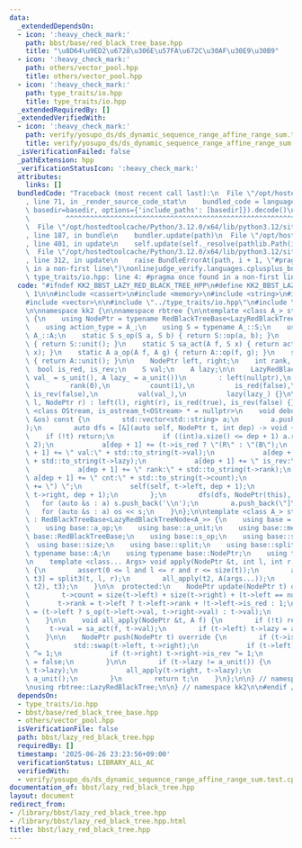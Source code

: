 ```yaml
---
data:
  _extendedDependsOn:
  - icon: ':heavy_check_mark:'
    path: bbst/base/red_black_tree_base.hpp
    title: "\u8D64\u9ED2\u6728\u306E\u57FA\u672C\u30AF\u30E9\u30B9"
  - icon: ':heavy_check_mark:'
    path: others/vector_pool.hpp
    title: others/vector_pool.hpp
  - icon: ':heavy_check_mark:'
    path: type_traits/io.hpp
    title: type_traits/io.hpp
  _extendedRequiredBy: []
  _extendedVerifiedWith:
  - icon: ':heavy_check_mark:'
    path: verify/yosupo_ds/ds_dynamic_sequence_range_affine_range_sum.test.cpp
    title: verify/yosupo_ds/ds_dynamic_sequence_range_affine_range_sum.test.cpp
  _isVerificationFailed: false
  _pathExtension: hpp
  _verificationStatusIcon: ':heavy_check_mark:'
  attributes:
    links: []
  bundledCode: "Traceback (most recent call last):\n  File \"/opt/hostedtoolcache/Python/3.12.0/x64/lib/python3.12/site-packages/onlinejudge_verify/documentation/build.py\"\
    , line 71, in _render_source_code_stat\n    bundled_code = language.bundle(stat.path,\
    \ basedir=basedir, options={'include_paths': [basedir]}).decode()\n          \
    \         ^^^^^^^^^^^^^^^^^^^^^^^^^^^^^^^^^^^^^^^^^^^^^^^^^^^^^^^^^^^^^^^^^^^^^^^^^^^^^^^^^\n\
    \  File \"/opt/hostedtoolcache/Python/3.12.0/x64/lib/python3.12/site-packages/onlinejudge_verify/languages/cplusplus.py\"\
    , line 187, in bundle\n    bundler.update(path)\n  File \"/opt/hostedtoolcache/Python/3.12.0/x64/lib/python3.12/site-packages/onlinejudge_verify/languages/cplusplus_bundle.py\"\
    , line 401, in update\n    self.update(self._resolve(pathlib.Path(included), included_from=path))\n\
    \  File \"/opt/hostedtoolcache/Python/3.12.0/x64/lib/python3.12/site-packages/onlinejudge_verify/languages/cplusplus_bundle.py\"\
    , line 312, in update\n    raise BundleErrorAt(path, i + 1, \"#pragma once found\
    \ in a non-first line\")\nonlinejudge_verify.languages.cplusplus_bundle.BundleErrorAt:\
    \ type_traits/io.hpp: line 4: #pragma once found in a non-first line\n"
  code: "#ifndef KK2_BBST_LAZY_RED_BLACK_TREE_HPP\n#define KK2_BBST_LAZY_RED_BLACK_TREE_HPP\
    \ 1\n\n#include <cassert>\n#include <memory>\n#include <string>\n#include <utility>\n\
    #include <vector>\n\n#include \"../type_traits/io.hpp\"\n#include \"base/red_black_tree_base.hpp\"\
    \n\nnamespace kk2 {\n\nnamespace rbtree {\n\ntemplate <class A_> struct LazyRedBlackTreeNode\
    \ {\n    using NodePtr = typename RedBlackTreeBase<LazyRedBlackTreeNode>::NodePtr;\n\
    \    using action_type = A_;\n    using S = typename A_::S;\n    using A = typename\
    \ A_::A;\n    static S s_op(S a, S b) { return S::op(a, b); }\n    static S s_unit()\
    \ { return S::unit(); }\n    static S sa_act(A f, S x) { return action_type::act(f,\
    \ x); }\n    static A a_op(A f, A g) { return A::op(f, g); }\n    static A a_unit()\
    \ { return A::unit(); }\n\n    NodePtr left, right;\n    int rank, count;\n  \
    \  bool is_red, is_rev;\n    S val;\n    A lazy;\n\n    LazyRedBlackTreeNode(S\
    \ val_ = s_unit(), A lazy_ = a_unit())\n        : left(nullptr),\n          right(nullptr),\n\
    \          rank(0),\n          count(1),\n          is_red(false),\n         \
    \ is_rev(false),\n          val(val_),\n          lazy(lazy_) {}\n\n    LazyRedBlackTreeNode(NodePtr\
    \ l, NodePtr r) : left(l), right(r), is_red(true), is_rev(false) {}\n\n    template\
    \ <class OStream, is_ostream_t<OStream> * = nullptr>\n    void debug_output(OStream\
    \ &os) const {\n        std::vector<std::string> a;\n        a.push_back(\"[\"\
    );\n        auto dfs = [&](auto self, NodePtr t, int dep) -> void {\n        \
    \    if (!t) return;\n            if ((int)a.size() <= dep + 1) a.resize(dep +\
    \ 2);\n            a[dep + 1] += (t->is_red ? \"(R\" : \"(B\");\n            a[dep\
    \ + 1] += \" val:\" + std::to_string(t->val);\n            a[dep + 1] += \" lazy:\"\
    \ + std::to_string(t->lazy);\n            a[dep + 1] += \" is_rev:\" + std::to_string(t->is_rev);\n\
    \            a[dep + 1] += \" rank:\" + std::to_string(t->rank);\n           \
    \ a[dep + 1] += \" cnt:\" + std::to_string(t->count);\n            a[dep + 1]\
    \ += \") \";\n            self(self, t->left, dep + 1);\n            self(self,\
    \ t->right, dep + 1);\n        };\n        dfs(dfs, NodePtr(this), 0);\n     \
    \   for (auto &s : a) s.push_back('\\n');\n        a.push_back(\"]\");\n     \
    \   for (auto &s : a) os << s;\n    }\n};\n\ntemplate <class A_> struct LazyRedBlackTree\
    \ : RedBlackTreeBase<LazyRedBlackTreeNode<A_>> {\n    using base = RedBlackTreeBase<LazyRedBlackTreeNode<A_>>;\n\
    \    using base::a_op;\n    using base::a_unit;\n    using base::merge;\n    using\
    \ base::RedBlackTreeBase;\n    using base::s_op;\n    using base::sa_act;\n  \
    \  using base::size;\n    using base::split;\n    using base::split3;\n    using\
    \ typename base::A;\n    using typename base::NodePtr;\n    using typename base::S;\n\
    \n    template <class... Args> void apply(NodePtr &t, int l, int r, Args... args)\
    \ {\n        assert(0 <= l and l <= r and r <= size(t));\n        auto [t1, t2,\
    \ t3] = split3(t, l, r);\n        all_apply(t2, A(args...));\n        t = merge(merge(t1,\
    \ t2), t3);\n    }\n\n  protected:\n    NodePtr update(NodePtr t) override {\n\
    \        t->count = size(t->left) + size(t->right) + (t->left == nullptr);\n \
    \       t->rank = t->left ? t->left->rank + !t->left->is_red : 1;\n        t->val\
    \ = (t->left ? s_op(t->left->val, t->right->val) : t->val);\n        return t;\n\
    \    }\n\n    void all_apply(NodePtr &t, A f) {\n        if (!t) return;\n   \
    \     t->val = sa_act(f, t->val);\n        if (t->left) t->lazy = a_op(f, t->lazy);\n\
    \    }\n\n    NodePtr push(NodePtr t) override {\n        if (t->is_rev) {\n \
    \           std::swap(t->left, t->right);\n            if (t->left) t->left->is_rev\
    \ ^= 1;\n            if (t->right) t->right->is_rev ^= 1;\n            t->is_rev\
    \ = false;\n        }\n\n        if (t->lazy != a_unit()) {\n            all_apply(t->left,\
    \ t->lazy);\n            all_apply(t->right, t->lazy);\n            t->lazy =\
    \ a_unit();\n        }\n        return t;\n    }\n};\n\n} // namespace rbtree\n\
    \nusing rbtree::LazyRedBlackTree;\n\n} // namespace kk2\n\n#endif // KK2_BBST_LAZY_RED_BLACK_TREE_HPP\n"
  dependsOn:
  - type_traits/io.hpp
  - bbst/base/red_black_tree_base.hpp
  - others/vector_pool.hpp
  isVerificationFile: false
  path: bbst/lazy_red_black_tree.hpp
  requiredBy: []
  timestamp: '2025-06-26 23:23:56+09:00'
  verificationStatus: LIBRARY_ALL_AC
  verifiedWith:
  - verify/yosupo_ds/ds_dynamic_sequence_range_affine_range_sum.test.cpp
documentation_of: bbst/lazy_red_black_tree.hpp
layout: document
redirect_from:
- /library/bbst/lazy_red_black_tree.hpp
- /library/bbst/lazy_red_black_tree.hpp.html
title: bbst/lazy_red_black_tree.hpp
---
```


